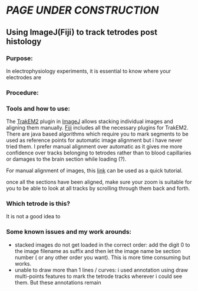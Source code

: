 # *PAGE UNDER CONSTRUCTION*
## Using ImageJ(Fiji) to track tetrodes post histology
### **Purpose**: 
In electrophysiology experiments, it is essential to know where your electrodes are
### **Procedure**: 


### **Tools and how to use**:
The [TrakEM2](https://imagej.net/TrakEM2) plugin in [ImageJ](https://imagej.nih.gov/ij/) allows stacking individual images and aligning them manually. [Fiji](https://fiji.sc/) includes all the necessary plugins for TrakEM2. 
There are java based algorithms which require you to mark segments to be used as reference points for automatic image alignment but i have never tried them. I prefer manual alignment over automatic as it gives me more confidence over tracks belonging to tetrodes rather than to blood capillaries or damages to the brain section while loading (?). 

For manual alignment of images, this [link](https://www.youtube.com/watch?v=-p0Jg0QKF24) can be used as a quick tutorial.

once all the sections have been aligned, make sure your zoom is suitable for you to be able to look at all tracks by scrolling through them back and forth. 

### **Which tetrode is this?**
It is not a good idea to 








### **Some known issues and my work arounds**: 
- stacked images do not get loaded in the correct order:
add the digit 0 to the image filename as suffix and then let the image name be section number ( or any other order you want). This is more time consuming but works. 
- unable to draw more than 1 lines / curves: 
i used annotation using draw multi-points features to mark the tetrode tracks wherever i could see them. But these annotations remain 

